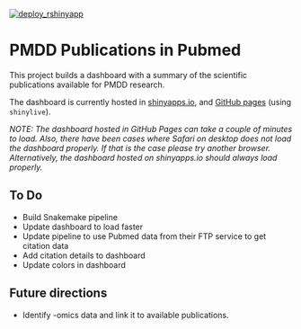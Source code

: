 [![deploy_rshinyapp](https://github.com/aramos8/pmdd_pubmed/actions/workflows/deploy_rshinyapp.yml/badge.svg)](https://github.com/aramos8/pmdd_pubmed/actions/workflows/deploy_rshinyapp.yml)

# PMDD Publications in Pubmed

This project builds a dashboard with a summary of the scientific publications available for PMDD research. 

The dashboard is currently hosted in [shinyapps.io](https://anaramos.shinyapps.io/pmdd_pubmed/), and [GitHub pages](https://aramos8.github.io/pmdd_pubmed/) (using `shinylive`).

*NOTE: The dashboard hosted in GitHub Pages can take a couple of minutes to load. Also, there have been cases where Safari on desktop does not load the dashboard properly. If that is the case please try another browser. Alternatively, the dashboard hosted on shinyapps.io should always load properly.*


## To Do

- Build Snakemake pipeline
- Update dashboard to load faster
- Update pipeline to use Pubmed data from their FTP service to get citation data
- Add citation details to dashboard
- Update colors in dashboard

## Future directions

- Identify -omics data and link it to available publications. 








